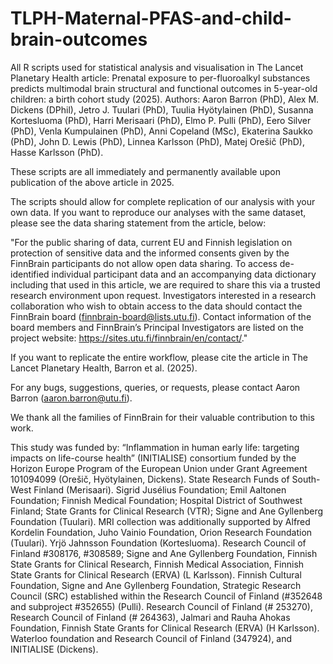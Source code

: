 # TLPH-Maternal-PFAS-and-child-brain-outcomes
All R scripts used for statistical analysis and visualisation in The Lancet Planetary Health article: Prenatal exposure to per-fluoroalkyl substances predicts multimodal brain structural and functional outcomes in 5-year-old children: a birth cohort study (2025). Authors: Aaron Barron (PhD), Alex M. Dickens (DPhil), Jetro J. Tuulari (PhD), Tuulia Hyötylainen (PhD), Susanna Kortesluoma (PhD), Harri Merisaari (PhD), Elmo P. Pulli (PhD), Eero Silver (PhD), Venla Kumpulainen (PhD), Anni Copeland (MSc), Ekaterina Saukko (PhD), John D. Lewis (PhD), Linnea Karlsson (PhD), Matej Orešič (PhD), Hasse Karlsson (PhD).

These scripts are all immediately and permanently available upon publication of the above article in 2025. 

The scripts should allow for complete replication of our analysis with your own data. If you want to reproduce our analyses with the same dataset, please see the data sharing statement from the article, below:

"For the public sharing of data, current EU and Finnish legislation on protection of sensitive data and the informed consents given by the FinnBrain participants do not allow open data sharing. To access de-identified individual participant data and an accompanying data dictionary including that used in this article, we are required to share this via a trusted research environment upon request. Investigators interested in a research collaboration who wish to obtain access to the data should contact the FinnBrain board (finnbrain-board@lists.utu.fi). Contact information of the board members and FinnBrain’s Principal Investigators are listed on the project website: https://sites.utu.fi/finnbrain/en/contact/."

If you want to replicate the entire workflow, please cite the article in The Lancet Planetary Health, Barron et al. (2025). 

For any bugs, suggestions, queries, or requests, please contact Aaron Barron (aaron.barron@utu.fi).

We thank all the families of FinnBrain for their valuable contribution to this work.

This study was funded by:
“Inflammation in human early life: targeting impacts on life-course health” (INITIALISE) consortium funded by the Horizon Europe Program of the European Union under Grant Agreement 101094099 (Orešič, Hyötylainen, Dickens).
State Research Funds of South-West Finland (Merisaari).
Sigrid Jusélius Foundation; Emil Aaltonen Foundation; Finnish Medical Foundation; Hospital District of Southwest Finland; State Grants for Clinical Research (VTR); Signe and Ane Gyllenberg Foundation (Tuulari). 
MRI collection was additionally supported by Alfred Kordelin Foundation, Juho Vainio Foundation, Orion Research Foundation (Tuulari).
Yrjö Jahnsson Foundation (Kortesluoma).
Research Council of Finland #308176, #308589; Signe and Ane Gyllenberg Foundation, Finnish State Grants for Clinical Research, Finnish Medical Association, Finnish State Grants for Clinical Research (ERVA) (L Karlsson).
Finnish Cultural Foundation, Signe and Ane Gyllenberg Foundation, Strategic Research Council (SRC) established within the Research Council of Finland (#352648 and subproject #352655) (Pulli).
Research Council of Finland (# 253270), Research Council of Finland (# 264363), Jalmari and Rauha Ahokas Foundation, Finnish State Grants for Clinical Research (ERVA) (H Karlsson).
Waterloo foundation and Research Council of Finland (347924), and INITIALISE (Dickens).

